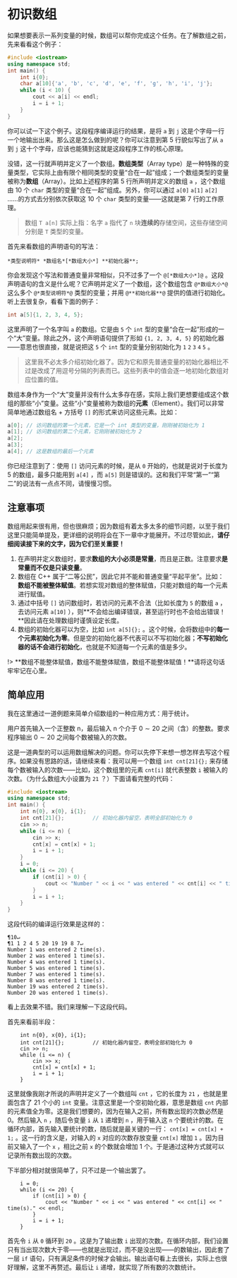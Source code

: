 # 初识数组

如果想要表示一系列变量的时候，数组可以帮你完成这个任务。在了解数组之前，先来看看这个例子：
```CPP
#include <iostream>
using namespace std;
int main() {
    int i{0};
    char a[10]{'a', 'b', 'c', 'd', 'e', 'f', 'g', 'h', 'i', 'j'};
    while (i < 10) {
        cout << a[i] << endl;
        i = i + 1;
    }
}

```
你可以试一下这个例子。这段程序编译运行的结果，是将 `a` 到 `j` 这是个字母一行一个地输出出来。那么这是怎么做到的呢？你可以注意到第 5 行貌似写出了从 `a` 到 `j` 这十个字母，应该也能猜到这就是这段程序工作的核心原理。

没错，这一行就声明并定义了一个数组。**数组类型**（Array type）是一种特殊的变量类型，它实际上由有限个相同类型的变量“合在一起”组成；一个数组类型的变量被称为**数组**（Array）。比如上述程序的第 5 行所声明并定义的数组 `a` ，这个数组由 10 个 `char` 类型的变量“合在一起”组成。另外，你可以通过 `a[0]` `a[1]` `a[2]` ……的方式去分别依次获取这 10 个 `char` 类型的变量——这就是第 7 行的工作原理。

> 数组 `T a[n]` 实际上指：名字 `a` 指代了 `n` 块**连续的**存储空间，这些存储空间分别是 `T` 类型的变量。

首先来看数组的声明语句的写法：

```sdsc
*类型说明符* *数组名*[*数组大小*] **初始化器**;
```

你会发现这个写法和普通变量非常相似，只不过多了一个 `@[*数组大小*]@` 。这段声明语句的含义是什么呢？它声明并定义了一个数组，这个数组包含 `@*数组大小*@` 这么多个 `@*类型说明符*@` 类型的变量；并用 `@**初始化器**@` 提供的值进行初始化。听上去很复杂，看看下面的例子：
```cpp
int a[5]{1, 2, 3, 4, 5};
```
这里声明了一个名字叫 `a` 的数组。它是由 `5` 个 `int` 型的变量“合在一起”形成的一个“大”变量。除此之外，这个声明语句提供了形如 `{1, 2, 3, 4, 5}` 的初始化器——意思也很直接，就是说把这 `5` 个 `int` 型的变量分别初始化为 `1` `2` `3` `4` `5` 。

> 这里我不必太多介绍初始化器了。因为它和原先普通变量的初始化器相比不过是改成了用逗号分隔的列表而已。这些列表中的值会逐一地初始化数组对应位置的值。

数组本身作为一个“大”变量并没有什么太多存在感，实际上我们更想要组成这个数组的那些“小”变量。这些“小”变量被称为数组的**元素**（Element）。我们可以非常简单地通过数组名 + 方括号 `[]` 的形式来访问这些元素。比如：
```cpp
a[0]; // 访问数组的第一个元素，它是一个 int 类型的变量，刚刚被初始化为 1
a[1]; // 访问数组的第二个元素，它刚刚被初始化为 2
a[2];
a[3];
a[4]; // 这是数组的最后一个元素
```
你已经注意到了：使用 `[]` 访问元素的时候，是从 `0` 开始的，也就是说对于长度为 5 的数组，最多只能用到 `a[4]` ，而 `a[5]` 则是错误的。这和我们平常“第一”“第二”的说法有一点点不同，请慢慢习惯。

## 注意事项

数组用起来很有用，但也很麻烦；因为数组有着太多太多的细节问题，以至于我们这里只能简单提及，更详细的说明将会在下一章中才能展开。不过尽管如此，**请仔细阅读接下来的文字，因为它们至关重要！**

1. 在声明并定义数组时，要求**数组的大小必须是常量**，而且是正数。注意要求**是常量而不仅是只读变量**。
2. 数组在 C++ 属于“二等公民”，因此它并不能和普通变量“平起平坐”。比如：**数组不能被整体赋值**。若想实现对数组的整体赋值，只能对数组的每一个元素进行赋值。
3. 通过中括号 `[]` 访问数组时，若访问的元素不合法（比如长度为 `5` 的数组 `a` ，去访问元素 `a[10]` ），则**不会给出编译错误，甚至运行时也不会给出错误！**因此请在处理数组时谨慎设定长度。
4. 数组的初始化器可以为空，比如 `int a[5]{};` 。这个时候，会将数组中的**每一个元素初始化为零**。但是空的初始化器不代表可以不写初始化器；**不写初始化器的话不会进行初始化**，也就是不知道每一个元素的值是多少。

!> **数组不能整体赋值，数组不能整体赋值，数组不能整体赋值！**请将这句话牢牢记在心里。

## 简单应用

我在这里通过一道例题来简单介绍数组的一种应用方式：用于统计。

用户首先输入一个正整数 n，最后输入 n 个介于 $0\sim 20$ 之间（含）的整数。要求程序输出 $0\sim 20$ 之间每个数被输入的次数。

这是一道典型的可以运用数组解决的问题。你可以先停下来想一想怎样去写这个程序。如果没有思路的话，请继续来看：我可以用一个数组 `int cnt[21]{};` 来存储每个数被输入的次数——比如，这个数组里的元素 `cnt[i]` 就代表整数 `i` 被输入的次数。（为什么数组大小设置为 `21` ？）下面请看完整的代码：
```CPP
#include <iostream>
using namespace std;
int main() {
    int n{0}, x{0}, i{1};
    int cnt[21]{};         // 初始化器内留空，表明全部初始化为 0
    cin >> n;
    while (i <= n) {
        cin >> x;
        cnt[x] = cnt[x] + 1;
        i = i + 1;
    }
    i = 0;
    while (i <= 20) {
        if (cnt[i] > 0) {
            cout << "Number " << i << " was entered " << cnt[i] << " time(s)." << endl;
        }
        i = i + 1;
    }
}
```
这段代码的编译运行效果是这样的：

```io
¶10↵
¶1 1 2 4 5 20 19 19 8 7↵
Number 1 was entered 2 time(s).
Number 2 was entered 1 time(s).
Number 4 was entered 1 time(s).
Number 5 was entered 1 time(s).
Number 7 was entered 1 time(s).
Number 8 was entered 1 time(s).
Number 19 was entered 2 time(s).
Number 20 was entered 1 time(s).
```

看上去效果不错。我们来理解一下这段代码。

首先来看前半段：
<!-- ```cpp
    int n{0}, x{0}, i{1};
    int cnt[21]{};         // 初始化器内留空，表明全部初始化为 0
    cin >> n;
    while (i <= n) {
        cin >> x;
        cnt[x] = cnt[x] + 1;
        i = i + 1;
    }
``` -->
<pre data-lang="cpp" data-start="4" class="line-numbers"><code class="language-cpp">    int n{0}, x{0}, i{1};
    int cnt[21]{};         // 初始化器内留空，表明全部初始化为 0
    cin >> n;
    while (i &lt;= n) {
        cin >> x;
        cnt[x] = cnt[x] + 1;
        i = i + 1;
    }</code></pre>

这里就像我刚才所说的声明并定义了一个数组叫 `cnt` ，它的长度为 `21` ，也就是里面包含了 21 个小的 `int` 变量。注意这里是一个空初始化器，意思是数组 `cnt` 内部的元素值全为零。这是我们想要的，因为在输入之前，所有数出现的次数必然是 0。然后输入 `n` ，随后令变量 `i` 从 `1` 递增到 `n` ，用于输入这 `n` 个要统计的数。在循环内部，首先输入要统计的数，随后就是最关键的一行： `cnt[x] = cnt[x] + 1;` 。这一行的含义是，对输入的 `x` 对应的次数存放变量 `cnt[x]` 增加 `1` 。因为目前又输入了一个 `x` ，相比之前 `x` 的个数就会增加 1 个。于是通过这种方式就可以记录所有数出现的次数。

下半部分相对就很简单了，只不过是一个输出罢了。
<!-- ```cpp
    i = 0;
    while (i <= 20) {
        if (cnt[i] > 0) {
            cout << "Number " << i << " was entered " << cnt[i] << " time(s)." << endl;
        }
        i = i + 1;
    }
``` -->
<pre data-lang="cpp" data-start="12" class="line-numbers"><code class="language-cpp">    i = 0;
    while (i &lt;= 20) {
        if (cnt[i] > 0) {
            cout &lt;&lt; "Number " &lt;&lt; i &lt;&lt; " was entered " &lt;&lt; cnt[i] &lt;&lt; " time(s)." &lt;&lt; endl;
        }
        i = i + 1;
    }</code></pre>

首先令 `i` 从 `0` 循环到 `20` 。这是为了输出数 `i` 出现的次数。在循环内部，我们设置只有当出现次数大于零——也就是出现过，而不是没出现——的数输出，因此套了一层 `if` 语句，只有满足条件的时候才会输出。输出语句看上去很长，实际上也很好理解，这里不再赘述。最后让 `i` 递增，就实现了所有数的次数统计。
